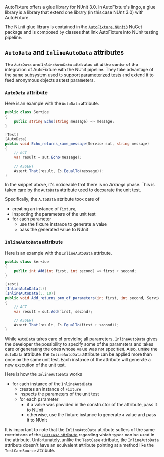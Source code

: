 AutoFixture offers a glue library for NUnit 3.0. In AutoFixture's lingo, a glue library is a library that extend one library (in this case NUnit 3.0) with AutoFixture.

The NUnit glue library is contained in the [`AutoFixture.NUnit3`](https://www.nuget.org/packages/AutoFixture.NUnit3/) NuGet package and is composed by classes that link AutoFixture into NUnit testing pipeline.

## `AutoData` and `InlineAutoData` attributes

The `AutoData` and `InlineAutoData` attributes sit at the center of the integration of AutoFixture with the NUnit pipeline. They take advantage of the same subsystem used to support [parameterized tests](Parameterized-tests) and extend it to feed anonymous objects as test parameters.

### `AutoData` attribute
Here is an example with the `AutoData` attribute.
```csharp
public class Service
{
    public string Echo(string message) => message;
}

[Test]
[AutoData]
public void Echo_returns_same_message(Service sut, string message)
{
    // ACT
    var result = sut.Echo(message);

    // ASSERT
    Assert.That(result, Is.EqualTo(message));
}
```
In the snippet above, it's noticeable that there is no _Arrange_ phase. This is taken care by the `AutoData` attribute used to decoarate the unit test.

Specifically, the `AutoData` attribute took care of
- creating an instance of `Fixture`,
- inspecting the parameters of the unit test
- for each parameter
  - use the fixture instance to generate a value 
  - pass the generated value to NUnit

### `InlineAutoData` attribute
Here is an example with the `InlineAutoData` attribute.
```csharp
public class Service
{
    public int Add(int first, int second) => first + second;
}

[Test]
[InlineAutoData(1)]
[InlineAutoData(1, 10)]
public void Add_returns_sum_of_parameters(int first, int second, Service sut)
{
    // ACT
    var result = sut.Add(first, second);

    // ASSERT
    Assert.That(result, Is.EqualTo(first + second));
}
```

While `AutoData` takes care of providing all parameters, `InlineAutoData` gives the developer the possibility to specify some of the parameters and takes care of generating the ones whose value was not specified. Also, unlike the `AutoData` attribute, the `InlineAutoData` attribute can be applied more than once on the same unit test. Each instance of the attribute will generate a new execution of the unit test.

Here is how the `InlineAutoData` works
- for each instance of the `InlineAutoData`
  - creates an instance of `Fixture`
  - inspects the parameters of the unit test
  - for each parameter
    - if a value was provided in the constructor of the attribute, pass it to NUnit
    - otherwise, use the fixture instance to generate a value and pass it to NUnit

It is important to note that the `InlineAutoData` attribute suffers of the same restrictions of the [`TestCase` attribute](Parameterized-tests#testcase-attribute) regarding which types can be used in the attribute. Unfortunately, unlike the `TestCase` attribute, the `InlineAutoData` attribute doesn't have an equivalent attribute pointing at a method like the `TestCaseSource` attribute.